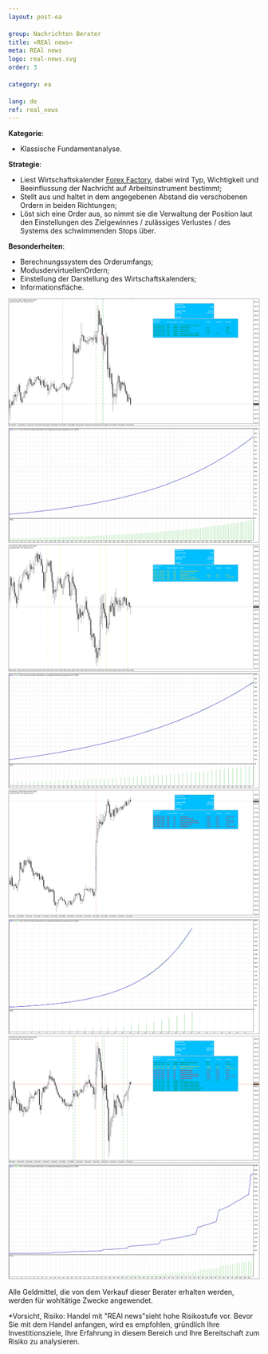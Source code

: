 ```yaml
---
layout: post-ea

group: Nachrichten Berater
title: «REAl news»
meta: REAl news
logo: real-news.svg
order: 3

category: ea

lang: de
ref: real_news
---
```


**Kategorie**:
  - Klassische Fundamentanalyse.

**Strategie**:
  - Liest Wirtschaftskalender <a href="https://www.forexfactory.com" target="_blank">Forex Factory</a>, dabei wird Typ, Wichtigkeit und Beeinflussung der Nachricht auf Arbeitsinstrument bestimmt;
  - Stellt aus und haltet in dem angegebenen Abstand die verschobenen Ordern in beiden Richtungen;
  - Löst sich eine Order aus, so nimmt sie die Verwaltung der Position laut den Einstellungen des Zielgewinnes / zulässiges Verlustes / des Systems des schwimmenden Stops über.

**Besonderheiten**:
  - Berechnungssystem des Orderumfangs;
  - ModusdervirtuellenOrdern;
  - Einstellung der Darstellung des Wirtschaftskalenders;
  - Informationsfläche.

<a data-fancybox="gallery" href="/img/ea/en/1. ENG - XAUUSD (Medium news).png"><img src="/img/ea/en/1. ENG - XAUUSD (Medium news).png" alt=""></a>
<a data-fancybox="gallery" href="/img/ea/en/1. ENG - XAUUSD (Medium chart).png"><img src="/img/ea/en/1. ENG - XAUUSD (Medium chart).png" alt=""></a>
<a data-fancybox="gallery" href="/img/ea/en/2. ENG - XAUUSD (High news).png"><img src="/img/ea/en/2. ENG - XAUUSD (High news).png" alt=""></a>
<a data-fancybox="gallery" href="/img/ea/en/2. ENG - XAUUSD (High chart).png"><img src="/img/ea/en/2. ENG - XAUUSD (High chart).png" alt=""></a>
<a data-fancybox="gallery" href="/img/ea/en/3. ENG - XAUUSD (NFP news).png"><img src="/img/ea/en/3. ENG - XAUUSD (NFP news).png" alt=""></a>
<a data-fancybox="gallery" href="/img/ea/en/3. ENG - XAUUSD (NFP chart).png"><img src="/img/ea/en/3. ENG - XAUUSD (NFP chart).png" alt=""></a>
<a data-fancybox="gallery" href="/img/ea/en/4. ENG - XAUUSD (All news).png"><img src="/img/ea/en/4. ENG - XAUUSD (All news).png" alt=""></a>
<a data-fancybox="gallery" href="/img/ea/en/4. ENG - XAUUSD (All chart).png"><img src="/img/ea/en/4. ENG - XAUUSD (All chart).png" alt=""></a>

Alle Geldmittel, die von dem Verkauf dieser Berater erhalten werden, werden für wohltätige Zwecke angewendet.

*Vorsicht, Risiko: Handel mit "REAl news"sieht hohe Risikostufe vor. Bevor Sie mit dem Handel anfangen, wird es empfohlen, gründlich Ihre Investitionsziele, Ihre Erfahrung in diesem Bereich und Ihre Bereitschaft zum Risiko zu analysieren.

